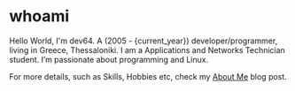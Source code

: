 # whoami
Hello World, I'm dev64. A (2005 - {current_year}) developer/programmer, living in Greece, Thessaloniki. I am a Applications and Networks Technician student. I’m passionate about programming and Linux.

For more details, such as Skills, Hobbies etc, check my [About Me](/blog/about_me) blog post.
